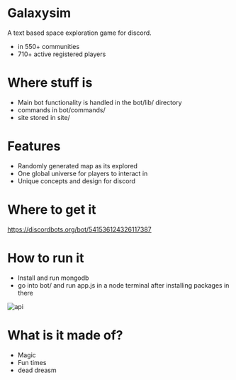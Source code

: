 # Galaxysim
A text based space exploration game for discord.
- in 550+ communities
- 710+ active registered players

# Where stuff is
- Main bot functionality is handled in the bot/lib/ directory
- commands in bot/commands/
- site stored in site/

# Features
- Randomly generated map as its explored
- One global universe for players to interact in
- Unique concepts and design for discord

# Where to get it
https://discordbots.org/bot/541536124326117387

# How to run it
- Install and run mongodb
- go into bot/ and run app.js in a node terminal after installing packages in there

![api](https://discord.boats/api/widget/541536124326117387)

# What is it made of?
- Magic
- Fun times
- dead dreasm
